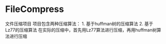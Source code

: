 # FileCompress
文件压缩项目
项目包含两种压缩算法：
        1. 基于huffman树的压缩算法
        2. 基于Lz77的压缩算法
在实际的压缩中，首先用Lz77算法进行压缩，再用huffman树算法进行压缩
